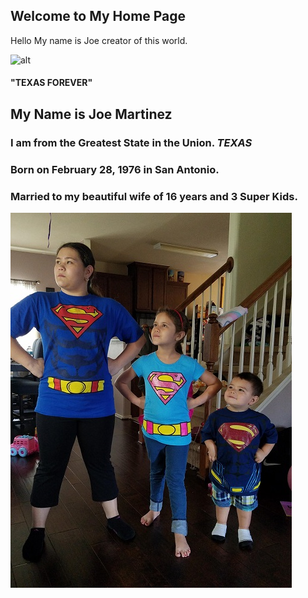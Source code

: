 ## Welcome to My Home Page
Hello My name is Joe creator of this world.

![alt](https://upload.wikimedia.org/wikipedia/commons/thumb/f/f7/Flag_of_Texas.svg/1200px-Flag_of_Texas.svg.png)

#### "TEXAS FOREVER"

## My Name is Joe Martinez


### I am from the Greatest State in the Union. ***TEXAS***

### Born on February 28, 1976 in San Antonio.

### Married to my beautiful wife of 16 years and 3 Super Kids.


![Kids](Kids.jpg)
